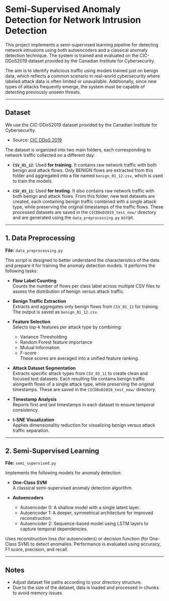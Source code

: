 # Semi-Supervised Anomaly Detection for Network Intrusion Detection

This project implements a semi-supervised learning pipeline for detecting network intrusions using both autoencoders and a classical anomaly detection technique.  The system is trained and evaluated on the CIC-DDoS2019 dataset provided by the Canadian Institute for Cybersecurity.

The aim is to identify malicious traffic using models trained just on benign data, which reflects a common scenario in real-world cybersecurity where labeled attack data is often limited or unavailable. Additionally, since new types of attacks frequently emerge, the system must be capable of detecting previously unseen threats.

---

## Dataset

We use the CIC-DDoS2019 dataset provided by the Canadian Institute for Cybersecurity.

- Source: [CIC DDoS 2019](https://www.unb.ca/cic/datasets/ddos-2019.html)

The dataset is organized into two main folders, each corresponding to network traffic collected on a different day:

* **`CSV_01_12`**: Used **for training**. It contains raw network traffic with both benign and attack flows. Only BENIGN flows are extracted from this folder and aggregated into a file named `benign_01_12.csv`, which is used to train the models.

* **`CSV_03_11`**: Used **for testing**. It also contains raw network traffic with both benign and attack flows. From this folder, new test datasets are created, each containing benign traffic combined with a single attack type, while preserving the original timestamps of the traffic flows. These processed datasets are saved in the `CICDDoD2019_test_new/` directory and are generated using the `data_preprocessing.py` script.

---

## 1. Data Preprocessing

**File:** `data_preprocessing.py`

This script is designed to better understand the characteristics of the data and prepare it for training the anomaly detection models. It performs the following tasks:

- **Flow Label Counting**  
  Counts the number of flows per class label across multiple CSV files to assess the distribution of benign versus attack traffic.

- **Benign Traffic Extraction**  
  Extracts and aggregates only benign flows from `CSV_01_12` for training. The output is saved as `benign_01_12.csv`.

- **Feature Selection**  
  Selects top-k features per attack type by combining:
  - Variance Thresholding
  - Random Forest feature importance
  - Mutual Information
  - F-score  
  These scores are averaged into a unified feature ranking.

- **Attack Dataset Segmentation**  
Extracts specific attack types from `CSV_03_11` to create clean and focused test datasets. Each resulting file contains benign traffic alongwith flows of a single attack type, while preserving the original timestamps. These are saved in the `CICDDoD2019_test_new/` directory.

- **Timestamp Analysis**  
  Reports first and last timestamps in each dataset to ensure temporal consistency.

- **t-SNE Visualization**  
  Applies dimensionality reduction for visualizing benign versus attack traffic separation.

---

## 2. Semi-Supervised Learning

**File:** `semi_supervised.py`

Implements the following models for anomaly detection:

- **One-Class SVM**  
  A classical semi-supervised anomaly detection algorithm.

- **Autoencoders**  
  - Autoencoder 0: A shallow model with a single latent layer.  
  - Autoencoder 1: A deeper, symmetrical architecture for improved reconstruction.  
  - Autoencoder 2: Sequence-based model using LSTM layers to capture temporal dependencies.

Uses reconstruction loss (for autoencoders) or decision function (for One-Class SVM) to detect anomalies. Performance is evaluated using accuracy, F1 score, precision, and recall.

---

## Notes

- Adjust dataset file paths according to your directory structure.  
- Due to the size of the dataset, data is loaded and processed in chunks to avoid memory issues.
